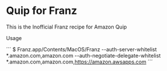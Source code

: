 # Quip for Franz
This is the Inofficial Franz recipe for Amazon Quip

Usage

´´´
$ Franz.app/Contents/MacOS/Franz --auth-server-whitelist *.amazon.com,amazon.com --auth-negotiate-delegate-whitelist *.amazon.com,amazon.com,https://amazon.awsapps.com
´´´
